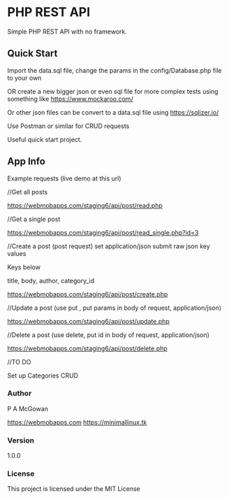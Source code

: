 # PHP REST API

Simple PHP REST API with no framework.

## Quick Start

Import the data.sql file, change the params in the config/Database.php file to your own

OR create a new bigger json or even sql file for more complex tests using something like https://www.mockaroo.com/

Or other json files can be convert to a data.sql file using https://sqlizer.io/

Use Postman or similar for CRUD requests

Useful quick start project.

## App Info

Example requests (live demo at this url)

//Get all posts

https://webmobapps.com/staging6/api/post/read.php

//Get a single post

https://webmobapps.com/staging6/api/post/read_single.php?id=3

//Create a post (post request) set application/json submit raw json key values

Keys below

title,
body,
author,
category_id


https://webmobapps.com/staging6/api/post/create.php

//Update a post (use put , put params in body of request, application/json)

https://webmobapps.com/staging6/api/post/update.php

//Delete a post (use delete, put id in body of request, application/json)

https://webmobapps.com/staging6/api/post/delete.php

//TO DO

Set up Categories CRUD

### Author

P A McGowan

https://webmobapps.com
https://minimallinux.tk

### Version

1.0.0

### License

This project is licensed under the MIT License
